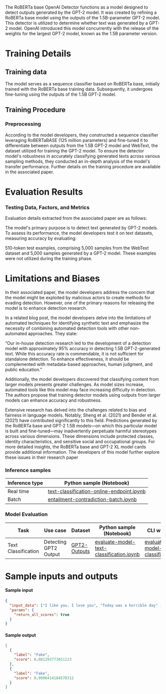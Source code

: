 The RoBERTa base OpenAI Detector functions as a model designed to detect outputs generated by the GPT-2 model. It was created by refining a RoBERTa base model using the outputs of the 1.5B-parameter GPT-2 model. This detector is utilized to determine whether text was generated by a GPT-2 model. OpenAI introduced this model concurrently with the release of the weights for the largest GPT-2 model, known as the 1.5B parameter version.

# Training Details

## Training data

The model serves as a sequence classifier based on RoBERTa base, initially trained with the RoBERTa base training data. Subsequently, it undergoes fine-tuning using the outputs of the 1.5B GPT-2 model.

## Training Procedure

### Preprocessing

According to the model developers, they constructed a sequence classifier leveraging RoBERTaBASE (125 million parameters) and fine-tuned it to differentiate between outputs from the 1.5B GPT-2 model and WebText, the dataset utilized for training the GPT-2 model. To ensure the detector model's robustness in accurately classifying generated texts across various sampling methods, they conducted an in-depth analysis of the model's transfer performance. Further details on the training procedure are available in the associated paper.

# Evaluation Results

### Testing Data, Factors, and Metrics
Evaluation details extracted from the associated paper are as follows:

The model's primary purpose is to detect text generated by GPT-2 models. To assess its performance, the model developers test it on text datasets, measuring accuracy by evaluating:

510-token test examples, comprising 5,000 samples from the WebText dataset and 5,000 samples generated by a GPT-2 model. These examples were not utilized during the training phase.

# Limitations and Biases
In their associated paper, the model developers address the concern that the model might be exploited by malicious actors to create methods for evading detection. However, one of the primary reasons for releasing the model is to enhance detection research.

In a related blog post, the model developers delve into the limitations of automated techniques for identifying synthetic text and emphasize the necessity of combining automated detection tools with other non-automated approaches. They state:

“Our in-house detection research led to the development of a detection model with approximately 95% accuracy in detecting 1.5B GPT-2-generated text. While this accuracy rate is commendable, it is not sufficient for standalone detection. To enhance effectiveness, it should be complemented with metadata-based approaches, human judgment, and public education.”

Additionally, the model developers discovered that classifying content from larger models presents greater challenges. As model sizes increase, automated tools like this model may face increasing difficulty in detection. The authors propose that training detector models using outputs from larger models can enhance accuracy and robustness.

Extensive research has delved into the challenges related to bias and fairness in language models. Notably, Sheng et al. (2021) and Bender et al. (2021) have contributed significantly to this field. Predictions generated by the RoBERTa base and GPT-2 1.5B models—on which this particular model is built and fine-tuned—may inadvertently perpetuate harmful stereotypes across various dimensions. These dimensions include protected classes, identity characteristics, and sensitive social and occupational groups. For more detailed insights, the RoBERTa base and GPT-2 XL model cards provide additional information. The developers of this model further explore these issues in their research paper

### Inference samples

Inference type|Python sample (Notebook)
|--|--|
Real time|<a href="https://aka.ms/azureml-infer-online-sdk-text-classification" target="_blank">text-classification-online-endpoint.ipynb</a>|<a href="https://aka.ms/azureml-infer-online-cli-text-classification" target="_blank">text-classification-online-endpoint.sh</a>
Batch |<a href="https://aka.ms/azureml-infer-batch-sdk-text-classification" target="_blank">entailment-contradiction-batch.ipynb</a>| coming soon

### Model Evaluation
Task| Use case| Dataset| Python sample (Notebook)| CLI with YAML
|--|--|--|--|--|
Text Classification|Detecting GPT2 Output|<a href="https://huggingface.co/datasets/spacerini/gpt2-outputs" target="_blank">GPT2-Outputs</a> |<a href="https://aka.ms/azureml-eval-sdk-text-classification" target="_blank">evaluate-model-text-classification.ipynb</a>|<a href="https://aka.ms/azureml-eval-cli-text-classification" target="_blank">evaluate-model-text-classification.yml</a>

# Sample inputs and outputs

#### Sample input
```json
{ 
  "input_data": ["I like you. I love you", "Today was a horrible day" ], 
  "params": { 
    "return_all_scores": true 
  } 
} 
```

#### Sample output
```json
[
  {
    "label": "Fake",
    "score": 0.881293773651123
  },
  {
    "label": "Fake",
    "score": 0.9996414184570312
  }
] 
```
